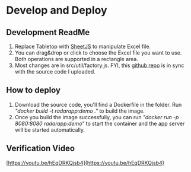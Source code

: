 # Develop and Deploy

## Development ReadMe
1. Replace Tabletop with [SheetJS](https://github.com/SheetJS/js-xlsx) to manipulate Excel file.
2. You can drag&drop or click to choose the Excel file you want to use. Both operations are supported in a rectangle area.
3. Most changes are in src/util/factory.js. FYI, this [github repo](https://github.com/amareknight/build-your-own-radar) is in sync with the source code I uploaded.

## How to deploy
1. Download the source code, you'll find a Dockerfile in the folder. Run _"docker build -t radarapp:demo ."_ to build the image.
2. Once you build the image successfully, you can run _"docker run -p 8080:8080 radarapp:demo"_ to start the container and the app server will be started automatically.

## Verification Video
[https://youtu.be/hEqDRKQjsb4](https://youtu.be/hEqDRKQjsb4)
